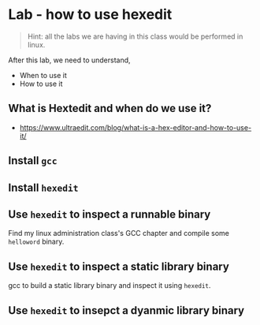 # Lab - how to use hexedit

>Hint: all the labs we are having in this class would be performed in linux.

After this lab, we need to understand,

* When to use it
* How to use it

## What is Hextedit and when do we use it?

- https://www.ultraedit.com/blog/what-is-a-hex-editor-and-how-to-use-it/


## Install `gcc`

## Install `hexedit`

## Use `hexedit` to inspect a runnable binary

Find my linux administration class's GCC chapter and compile some `helloword` binary.

## Use `hexedit` to inspect a static library binary

gcc to build a static library binary and inspect it using `hexedit`.

## Use `hexedit` to insepct a dyanmic library binary